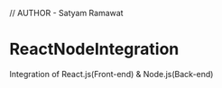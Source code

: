 // AUTHOR - Satyam Ramawat
# ReactNodeIntegration
Integration of React.js(Front-end) &amp; Node.js(Back-end)

